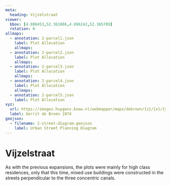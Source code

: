 ```yaml
---
meta:
  heading: Vijzelstraat
viewer:
  bbox: [4.888453,52.361806,4.896242,52.365709]
  rotation: 0
allmaps:
  - annotation: 2-parcel1.json
    label: Plot Allocation
    allmaps:
  - annotation: 2-parcel2.json
    label: Plot Allocation
    allmaps: 
  - annotation: 2-parcel3.json
    label: Plot Allocation
    allmaps: 
  - annotation: 2-parcel4.json
    label: Plot Allocation
    allmaps:
  - annotation: 2-parcel5.json
    label: Plot Allocation
xyz:
  url: https://images.huygens.knaw.nl/webmapper/maps/debroen/{z}/{x}/{y}.png
  label: Gerrit de Broen 1874
geojson: 
  - filename: 2-street-diagram.geojson
    label: Urban Street Planning Diagram
---
```

# Vijzelstraat
As with the previous expansions, the plots were mainly for high class residences, only that this time, mixed use buildings were constructed in the streets perpendícular to the three concentric canals. 

